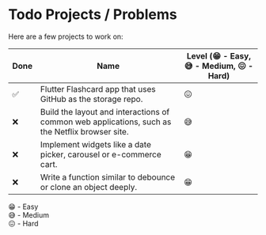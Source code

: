 # Todo Projects / Problems
Here are a few projects to work on:

| Done | Name                                                                                    | Level (😁 - Easy, 😅 - Medium, 😖 - Hard)  |
|-----------------------------------------------------------------------------------------|-----|--------|
| ✅ | Flutter Flashcard app that uses GitHub as the storage repo. | 😖 |
| ❌ | Build the layout and interactions of common web applications, such as the Netflix browser site. | 😅 |
| ❌ | Implement widgets like a date picker, carousel or e-commerce cart. | 😁 |
| ❌ | Write a function similar to debounce or clone an object deeply. | 😁 |

😁 - Easy<br>
😅 - Medium<br>
😖 - Hard<br>
